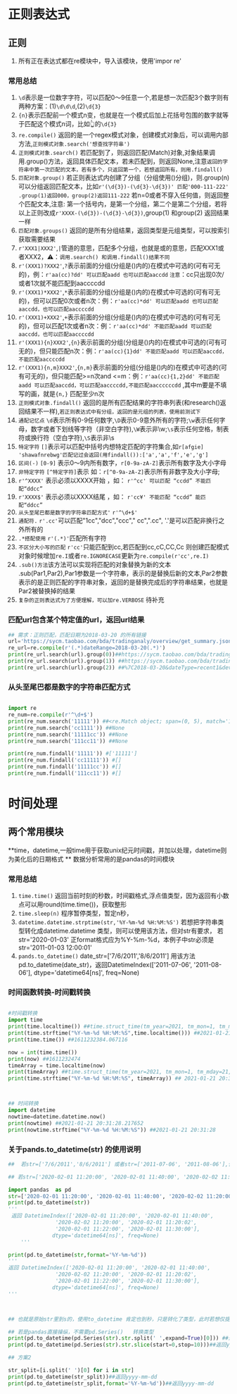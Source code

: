 # 正则表达式
## 正则
1. 所有正在表达式都在re模块中，导入该模块，使用'impor re'

### 常用总结
1. `\d`表示是一位数字字符，可以匹配0～9任意一个,若是想一次匹配3个数字则有两种方案：(1)`\d\d\d`,(2)`\d{3}`
2. `{n}`表示匹配前一个模式n变，也就是在一个模式后加上花括号包围的数字就等于匹配这个模式n词，比如👆的`\d{3}`
3. `re.compile()` 返回的是一个regex模式对象，创建模式对象后，可以调用内部方法,`正则模式对象.search('想查找字符串')`
4. `正则模式对象.search()` 若匹配到了，则返回匹配(Match)对象,对象结果调用.group()方法，返回具体匹配文本，若未匹配到，则返回None,注意`返回的字符串中第一次匹配的文本，若有多个，只返回第一个，若想返回所有，则用.findall()`
6. `匹配对象.group()` 若正则表达式内创建了分组（分组使用()分组)，则.group(n) 可以分组返回匹配文本，比如`r'(\d{3})-(\d{3}-\d{3})' 匹配'000-111-222' .group(1)返回000，group(2)返回111-222` 若n=0或者不穿入任何值，则返回整个匹配文本,注意: 第一个括号内，是第一个分组，第二个是第二个分组，若将以上正则改成`r'XXXX-(\d{3})-(\d{3}-\d{3})`,group(1) 和group(2) 返回结果一样
7. `匹配对象.groups()` 返回的是所有分组结果，返回类型是元组类型，可以按索引获取需要结果
8. `r'XXX1|XXX2'`,`|`管道的意思，匹配多个分组，也就是或的意思，匹配XXX1或者XXX2，⚠️：`调用.search() 和调用.findall()结果不同`
9. `r'(XXX1)?XXX2'`,`?`表示前面的分组(分组是()内的)在模式中可选的(可有可无的)，例：`r'aa(cc)?dd' 可以匹配aadd 也可以匹配aaccdd` `注意`：cc只出现0次/或者1次就不能匹配到aaccccdd
10. `r'(XXX1)*XXX2'`,`*`表示前面的分组(分组是()内的)在模式中可选的(可有可无的)，但可以匹配0次或者n次：例：`r'aa(cc)*dd' 可以匹配aadd 也可以匹配aaccdd，也可以匹配aaccccdd` 
11. `r'(XXX1)+XXX2'`,`+`表示前面的分组(分组是()内的)在模式中可选的(可有可无的)，但可以匹配1次或者n次：例：`r'aa(cc)*dd' 不能匹配aadd 可以匹配aaccdd，也可以匹配aaccccdd` 
12. `r'(XXX1){n}XXX2'`,`{n}`表示前面的分组(分组是()内的)在模式中可选的(可有可无的)，但只能匹配n次：例：`r'aa(cc){1}dd' 不能匹配aadd 可以匹配aaccdd，不能匹配aaccccdd` 
13. `r'(XXX1){n,m}XXX2'`,`{n,m}`表示前面的分组(分组是()内的)在模式中可选的(可有可无的)，但只能匹配>=n次and <=m：例：`r'aa(cc){1,2}dd' 不能匹配aadd 可以匹配aaccdd，可以匹配aaccccdd,不能匹配aaccccccdd` ,其中m要是不填写的画，就是`{n,}` 匹配至少n次
14. `正则模式对象.findall()` 返回的是所有匹配结果的字符串列表(和research()返回结果不一样),`若正则表达式中有分组，返回的是元组的列表，使用前测试下`
15. `通配记忆点` `\d`表示所有0-9任何数字,`\D`表示0-9意外所有的字符;`\w`表示任何字母，数字或者下划线等字符（非空白字符),`\W`表示非\w;`\s`表示任何空格，制表符或换行符（空白字符),`\S`表示非\s
16. `特定字符` `[]`表示可以匹配中括号内想特定匹配的字符集合,如`r[afgie] 'shawafnrebwg'匹配记过会返回(用findall()):['a','a','f','e','g']`
17. `区间(-)` `[0-9]` 表示0～9内所有数字，`r[0-9a-zA-Z]`表示所有数字及大小字母
18. `非特定字符` `[^特定字符]`表示 如：`r[^0-9a-zA-Z]`表示所有非数字及大小字母;
19. `r'^XXXX'` 表示必须以XXXX开始 ，如： `r'^cc' 可以匹配 “ccdd” 不能匹配“ddcc”`
20. `r'XXXX$'` 表示必须以XXXX结尾 ，如： `r'cc¥' 不能匹配 “ccdd” 能匹配“ddcc”`
21. `从头至尾巴都是数字的字符串匹配方式'` `r'^\d+$'`
22. `通配符.` `r'.cc'`可以匹配"1cc","dcc","ccc"," cc",".cc", '.'是可以匹配非换行之外所有的
23. `.*搭配使用` `r'(.*)'`匹配所有字符
24. `不区分大小写的匹配` `r'cc'`只能匹配到cc,若匹配到cc,cC,CC,Cc  则创建匹配模式对象时候增加`re.I`或者`re.IGNORECASE`更新为`re.compile(r'cc',re.I)` 
25. `.sub()方法`该方法可以实现将匹配的对象替换为新的文本 .sub(Par1,Par2),Par1参数是一个字符串，表示的是替换后新的文本,Par2参数表示的是正则匹配的字符串对象，返回的是替换完成后的字符串结果，也就是Par2被替换掉的结果
26. `复杂的正则表达式为了方便理解，可以加re.VERBOSE` 待补充




### 匹配url包含某个特定值的url，返回url结果
```python
## 需求：正则匹配，匹配日期为2018-03-20 的所有链接
url='https://sycm.taobao.com/bda/tradinganaly/overview/get_summary.json?dateRange=2018-03-20%7C2018-03-20&dateType=recent1&device=1&token=ff25b109b&_=1521595613462'
re_url=re.compile(r'(.*)dateRange=2018-03-20(.*)')
print(re_url.search(url).group(0))##https://sycm.taobao.com/bda/tradinganaly/overview/get_summary.json?dateRange=2018-03-20
print(re_url.search(url).group(1)) ##https://sycm.taobao.com/bda/tradinganaly/overview/get_summary.json?
print(re_url.search(url).group(2)) ##%7C2018-03-20&dateType=recent1&device=1&token=ff25b109b&_=1521595613462


```

### 从头至尾巴都是数字的字符串匹配方式
```python

import re
re_num=re.compile(r'^\d+$')
print(re_num.search('11111')) ##<re.Match object; span=(0, 5), match='11111'>
print(re_num.search('cc1111')) ##None
print(re_num.search('11111cc')) ##None
print(re_num.search('111cc11')) ##None

print(re_num.findall('11111')) #['11111']
print(re_num.findall('cc11111')) #[]
print(re_num.findall('11111cc')) #[]
print(re_num.findall('111cc11')) #[]

```




# 时间处理

## 两个常用模块
**time，datetime,一般time用于获取unix纪元时间戳，并加以处理，datetime则为美化后的日期格式 ** 数据分析常用的是pandas的时间模块


### 常用总结
1. `time.time()` 返回当前时刻的秒数，时间戳格式,浮点值类型，因为返回有小数点可以用round(time.time())，获取整形
2. `time.sleep(n)`  程序暂停类型，暂定n秒，
3. `datetime.datetime.strptime(str,'%Y-%m-%d %H:%M:%S')` 若想把字符串类型转化成datetime.datetime 类型，则可以使用该方法，但对str有要求， 若str='2020-01-03' 正format格式应为%Y-%m-%d，本例子中str必须是str='2011-01-03 12:00:01'
4. `pands.to_datetime()` date_str=['7/6/2011','8/6/2011'] 用该方法pd.to_datetime(date_str)，返回DatetimeIndex(['2011-07-06', '2011-08-06'], dtype='datetime64[ns]', freq=None) 


### 时间函数转换-时间戳转换
```python

#时间戳转换
import time
print(time.localtime()) ##time.struct_time(tm_year=2021, tm_mon=1, tm_mday=21, tm_hour=20, tm_min=33, tm_sec=4, tm_wday=3, tm_yday=21, tm_isdst=0)
print(time.strftime("%Y-%m-%d %H:%M:%S",time.localtime())) ##2021-01-21 20:33:04
print(time.time()) ##1611232384.067116

now = int(time.time())
print(now) ##1611232474
timeArray = time.localtime(now)
print(timeArray) ##time.struct_time(tm_year=2021, tm_mon=1, tm_mday=21, tm_hour=20, tm_min=34, tm_sec=34, tm_wday=3, tm_yday=21, tm_isdst=0)
print(time.strftime("%Y-%m-%d %H:%M:%S", timeArray)) ## 2021-01-21 20:34:34



## 时间转换
import datetime
nowtime=datetime.datetime.now()
print(nowtime) ##2021-01-21 20:31:28.217652
print(nowtime.strftime("%Y-%m-%d %H:%M:%S")) ##2021-01-21 20:31:28
```

###  关于pands.to_datetime(str) 的使用说明
```python
##  若str=['7/6/2011','8/6/2011'] 或者str=['2011-07-06', '2011-08-06'],使用pd.to_datetime(str) 返回的结果DatetimeIndex(['2011-07-06', '2011-08-06'] 

## 若str=['2020-02-01 11:20:00', '2020-02-01 11:40:00', '2020-02-02 11:20:00', '2020-02-01 11:20:02','2020-02-01 11:22:00', '2020-02-01 11:30:00'],使用pd.to_datetime，效果如下

import pandas  as pd
str=['2020-02-01 11:20:00', '2020-02-01 11:40:00', '2020-02-02 11:20:00', '2020-02-01 11:20:02','2020-02-01 11:22:00', '2020-02-01 11:30:00']
print(pd.to_datetime(str))
'''
 返回 DatetimeIndex(['2020-02-01 11:20:00', '2020-02-01 11:40:00',
               '2020-02-02 11:20:00', '2020-02-01 11:20:02',
               '2020-02-01 11:22:00', '2020-02-01 11:30:00'],
              dtype='datetime64[ns]', freq=None)
    '''

print(pd.to_datetime(str,format='%Y-%m-%d'))
'''
返回 DatetimeIndex(['2020-02-01 11:20:00', '2020-02-01 11:40:00',
               '2020-02-02 11:20:00', '2020-02-01 11:20:02',
               '2020-02-01 11:22:00', '2020-02-01 11:30:00'],
              dtype='datetime64[ns]', freq=None)
'''



## 也就是原始str里到s的，使用to_datetime 肯定也到秒，只是转化了类型，此时若想仅提取日期的画，则需要把原始str切片获取到日的str，实现方案如下

## 若是pandas直接操纵，不需要pd.Series()   转换类型
print(pd.to_datetime(pd.Series(str).str.split(' ',expand=True)[0])) ##返回yyyy-mm-dd
print(pd.to_datetime(pd.Series(str).str.slice(start=0,stop=10)))##返回yyyy-mm-dd

## 方案2

str_split=[i.split(' ')[0] for i in str]
print(pd.to_datetime(str_split))##返回yyyy-mm-dd
print(pd.to_datetime(str_split,format='%Y-%m-%d'))##返回yyyy-mm-dd



```